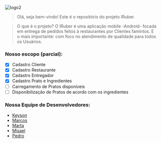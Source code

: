 
![logo2](https://user-images.githubusercontent.com/15306230/59079134-9d8af380-88b8-11e9-8b5e-d25c3d7b27a6.jpeg)

> Olá, seja bem-vindo!
> Este é o repositório do projeto IRuber. 

> O que é o projeto?
> O IRuber é uma aplicação mobile -Android- focada em entrega de pedidos feitos à restaurantes por Clientes famintos. E o mais importante: com foco no atendimento de qualidade para todos os Usuários.

### Nosso escopo (parcial):
 - [x] Cadastro Cliente
 - [x] Cadastro Restaurante
 - [x] Cadastro Entregador
 - [x] Cadastro Prato e Ingredientes
 - [ ] Carregamento de Pratos disponíveis
 - [ ] Disponibilização de Pratos de acordo com os ingredientes
 
### Nossa Equipe de Desenvolvedores:
* [Keyson](//github.com/KeysonRaphael) 
* [Marcos](//github.com/Gagurau) 
* [Marta](//github.com/mmxm0) 
* [Misael](//github.com/misaelta) 
* [Pedro](//github.com/PedroLopesMaia)


